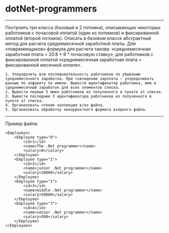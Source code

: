# dotNet-programmers
---
Построить три класса (базовый и 2 потомка), описывающих некоторых работников с почасовой оплатой (один из потомков) и фиксированной оплатой (второй потомок). Описать в базовом классе абстрактный метод для расчета среднемесячной заработной платы. Для «повременщиков» формула для расчета такова: «среднемесячная заработная плата = 20.8 * 8 * почасовую ставку», для работников с фиксированной оплатой «среднемесячная заработная плата = фиксированной месячной оплате».

    1. Упорядочить всю последовательность работников по убыванию среднемесячного заработка. При совпадении зарплаты – упорядочивать данные по алфавиту по имени. Вывести идентификатор работника, имя и среднемесячный заработок для всех элементов списка.
    2. Вывести первые 5 имен работников из полученного в пункте а) списка.
    3. Вывести последние 3 идентификатора работников из полученного в пункте а) списка.
    4. Организовать чтение коллекции в/из файла.
    5. Организовать обработку некорректного формата входного файла.
---
Пример файла:
```
<Employees>
	<Employee type="0">
		<id>1</id>
		<name>The .Net programmer</name>
		<salary>8</salary>
	</Employee>
	<Employee type="1">
		<id>2</id>
		<name>junior .Net programmer</name>
		<salary>30000</salary>
	</Employee>
	<Employee type="1">
		<id>3</id>
		<name>middle .Net programmer</name>
		<salary>50000</salary>
	</Employee>
	<Employee type="3">
		<id>4</id>
		<name>senior .Net programmer</name>
		<salary>500</salary>
	</Employee>
</Employees>
```
